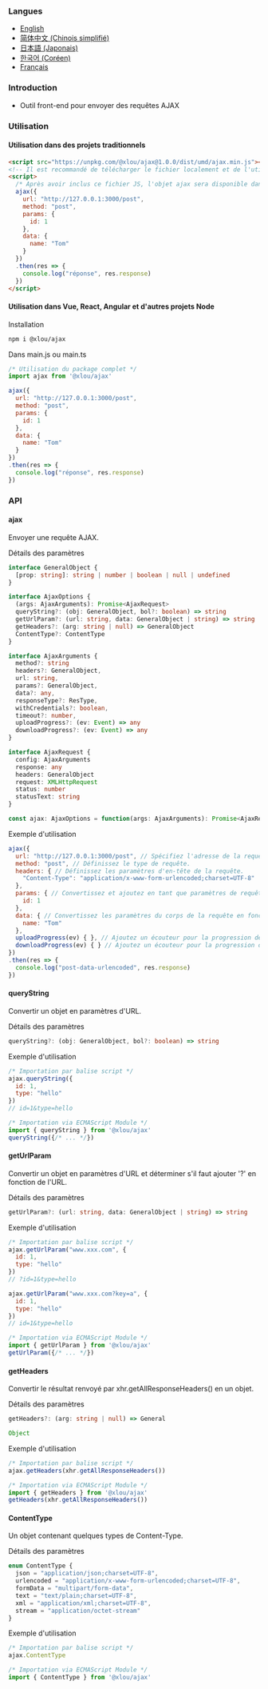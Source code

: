 ### Langues

* [English](https://github.com/omlou/webtools#readme)
* [简体中文 (Chinois simplifié)](https://github.com/omlou/webtools/blob/master/public/markdowns/readme-zh.md)
* [日本語 (Japonais)](https://github.com/omlou/webtools/blob/master/public/markdowns/readme-ja.md)
* [한국어 (Coréen)](https://github.com/omlou/webtools/blob/master/public/markdowns/readme-ko.md)
* [Français](https://github.com/omlou/webtools/blob/master/public/markdowns/readme-fr.md)

### Introduction

* Outil front-end pour envoyer des requêtes AJAX

### Utilisation

#### Utilisation dans des projets traditionnels

```html
<script src="https://unpkg.com/@xlou/ajax@1.0.0/dist/umd/ajax.min.js"></script>
<!-- Il est recommandé de télécharger le fichier localement et de l'utiliser -->
<script>
  /* Après avoir inclus ce fichier JS, l'objet ajax sera disponible dans la fenêtre */
  ajax({
    url: "http://127.0.0.1:3000/post",
    method: "post",
    params: {
      id: 1
    },
    data: {
      name: "Tom"
    }
  })
  .then(res => {
    console.log("réponse", res.response)
  })
</script>
```

#### Utilisation dans Vue, React, Angular et d'autres projets Node

Installation

```bash
npm i @xlou/ajax
```

Dans main.js ou main.ts

```javascript
/* Utilisation du package complet */
import ajax from '@xlou/ajax'

ajax({
  url: "http://127.0.0.1:3000/post",
  method: "post",
  params: {
    id: 1
  },
  data: {
    name: "Tom"
  }
})
.then(res => {
  console.log("réponse", res.response)
})
```

### API

#### ajax

Envoyer une requête AJAX.

Détails des paramètres

```typescript
interface GeneralObject {
  [prop: string]: string | number | boolean | null | undefined
}

interface AjaxOptions {
  (args: AjaxArguments): Promise<AjaxRequest>
  queryString?: (obj: GeneralObject, bol?: boolean) => string
  getUrlParam?: (url: string, data: GeneralObject | string) => string
  getHeaders?: (arg: string | null) => GeneralObject
  ContentType?: ContentType
}

interface AjaxArguments {
  method?: string
  headers?: GeneralObject,
  url: string,
  params?: GeneralObject,
  data?: any,
  responseType?: ResType,
  withCredentials?: boolean,
  timeout?: number,
  uploadProgress?: (ev: Event) => any
  downloadProgress?: (ev: Event) => any
}

interface AjaxRequest {
  config: AjaxArguments
  response: any
  headers: GeneralObject
  request: XMLHttpRequest
  status: number
  statusText: string
}

const ajax: AjaxOptions = function(args: AjaxArguments): Promise<AjaxRequest>
```

Exemple d'utilisation

```javascript
ajax({
  url: "http://127.0.0.1:3000/post", // Spécifiez l'adresse de la requête.
  method: "post", // Définissez le type de requête.
  headers: { // Définissez les paramètres d'en-tête de la requête.
    "Content-Type": "application/x-www-form-urlencoded;charset=UTF-8"
  },
  params: { // Convertissez et ajoutez en tant que paramètres de requête à l'URL de la requête.
    id: 1
  },
  data: { // Convertissez les paramètres du corps de la requête en fonction du Content-Type.
    name: "Tom"
  },
  uploadProgress(ev) { }, // Ajoutez un écouteur pour la progression de l'envoi.
  downloadProgress(ev) { } // Ajoutez un écouteur pour la progression du téléchargement.
})
.then(res => {
  console.log("post-data-urlencoded", res.response)
})
```

#### queryString

Convertir un objet en paramètres d'URL.

Détails des paramètres

```typescript
queryString?: (obj: GeneralObject, bol?: boolean) => string
```

Exemple d'utilisation

```javascript
/* Importation par balise script */
ajax.queryString({
  id: 1,
  type: "hello"
})
// id=1&type=hello

/* Importation via ECMAScript Module */
import { queryString } from '@xlou/ajax'
queryString({/* ... */})
```

#### getUrlParam

Convertir un objet en paramètres d'URL et déterminer s'il faut ajouter '?' en fonction de l'URL.

Détails des paramètres

```typescript
getUrlParam?: (url: string, data: GeneralObject | string) => string
```

Exemple d'utilisation

```javascript
/* Importation par balise script */
ajax.getUrlParam("www.xxx.com", {
  id: 1,
  type: "hello"
})
// ?id=1&type=hello

ajax.getUrlParam("www.xxx.com?key=a", {
  id: 1,
  type: "hello"
})
// id=1&type=hello

/* Importation via ECMAScript Module */
import { getUrlParam } from '@xlou/ajax'
getUrlParam({/* ... */})
```

#### getHeaders

Convertir le résultat renvoyé par xhr.getAllResponseHeaders() en un objet.

Détails des paramètres

```typescript
getHeaders?: (arg: string | null) => General

Object
```

Exemple d'utilisation

```javascript
/* Importation par balise script */
ajax.getHeaders(xhr.getAllResponseHeaders())

/* Importation via ECMAScript Module */
import { getHeaders } from '@xlou/ajax'
getHeaders(xhr.getAllResponseHeaders())
```

#### ContentType

Un objet contenant quelques types de Content-Type.

Détails des paramètres

```typescript
enum ContentType {
  json = "application/json;charset=UTF-8",
  urlencoded = "application/x-www-form-urlencoded;charset=UTF-8",
  formData = "multipart/form-data",
  text = "text/plain;charset=UTF-8",
  xml = "application/xml;charset=UTF-8",
  stream = "application/octet-stream"
}
```

Exemple d'utilisation

```javascript
/* Importation par balise script */
ajax.ContentType

/* Importation via ECMAScript Module */
import { ContentType } from '@xlou/ajax'
```